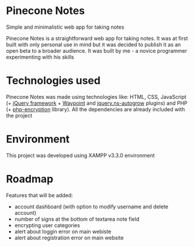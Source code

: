 # Pinecone Notes
Simple and minimalistic web app for taking notes

Pinecone Notes is a straightforward web app for taking notes. It was at first built with only personal use in mind but it was decided to publish it as an open beta to a broader audience. It was built by me - a novice programmer experimenting with his skills

# Technologies used
Pinecone Notes was made using technologies like: HTML, CSS, JavaScript (+ [jQuery framework](https://jquery.com) + [Waypoint](https://github.com/imakewebthings/waypoints) and [jquery.ns-autogrow](https://github.com/ro31337/jquery.ns-autogrow) plugins) and PHP (+ [php-encryption](https://github.com/defuse/php-encryption) library). All the dependencies are already included with the project

# Environment
This project was developed using XAMPP v3.3.0 environment

# Roadmap
Features that will be added:
  - account dashboard (with option to modify username and delete account)
  - number of signs at the bottom of textarea note field
  - encrypting user categories
  - alert about loggin error on main webiste
  - alert about registration error on main website
